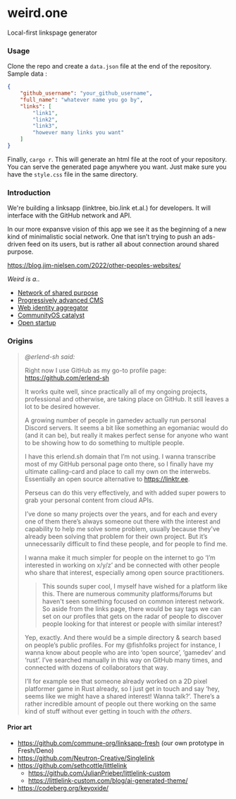 # weird.one
Local-first linkspage generator

### Usage
Clone the repo and create a `data.json` file at the end of the repository.  
Sample data :
```json
{
    "github_username": "your_github_username",
    "full_name": "whatever name you go by",
    "links": [
        "link1",
        "link2",
        "link3",
        "however many links you want"
    ]
}  
```
Finally, `cargo r`. This will generate an html file at the root of your repository. You can serve the generated page anywhere you want. Just make sure you have the `style.css` file in the same directory.


### Introduction

We're building a linksapp (linktree, bio.link et.al.) for developers. It will interface with the GitHub network and API.

In our more expansve vision of this app we see it as the beginning of a new kind of minimalistic social network. One that isn’t trying to push an ads-driven feed on its users, but is rather all about connection around shared purpose.

https://blog.jim-nielsen.com/2022/other-peoples-websites/

*Weird is a..*
- [Network of shared purpose](https://github.com/commune-org/weird/issues/9)
- [Progressively advanced CMS](https://github.com/commune-org/weird/issues/5)
- [Web identity aggregator](https://github.com/commune-org/weird/issues/1)
- [CommunityOS catalyst](https://github.com/commune-org/weird/issues/11)
- [Open startup](https://github.com/commune-org/weird/issues/12)

### Origins

> *@erlend-sh said:*
> 
> Right now I use GitHub as my go-to profile page: https://github.com/erlend-sh
> 
> It works quite well, since practically all of my ongoing projects, professional and otherwise, are taking place on GitHub. It still leaves a lot to be desired however.
>
> A growing number of people in gamedev actually run personal Discord servers. It seems a bit like something an egomaniac would do (and it can be), but really it makes perfect sense for anyone who want to be showing how to do something to multiple people.
> 
> I have this erlend.sh domain that I’m not using. I wanna transcribe most of my GitHub personal page onto there, so I finally have my ultimate calling-card and place to call my own on the interwebs. Essentially an open source alternative to <https://linktr.ee>.
> 
> Perseus can do this very effectively, and with added super powers to grab your personal content from cloud APIs.
> 
> I’ve done so many projects over the years, and for each and every one of them there’s always someone out there with the interest and capability to help me solve some problem, usually because they've already been solving that problem for their own project. But it’s unnecessarily difficult to find these people, and for people to find me.
> 
> I wanna make it much simpler for people on the internet to go ‘I’m interested in working on x/y/z’ and be connected with other people who share that interest, especially among open source practitioners.
> 
>> This sounds super cool, I myself have wished for a platform like this. There are numerous community platforms/forums but haven't seen something focused on common interest network. So aside from the links page, there would be say tags we can set on our profiles that gets on the radar of people to discover people looking for that interest or people with similar interest?
> 
> Yep, exactly. And there would be a simple directory & search based on people’s public profiles. For my @fishfolks project for instance, I wanna know about people who are into ‘open source’, ‘gamedev’ and ‘rust’. I’ve searched manually in this way on GitHub many times, and connected with dozens of collaborators that way.
> 
> I’ll for example see that someone already worked on a 2D pixel platformer game in Rust already, so I just get in touch and say ‘hey, seems like we might have a shared interest! Wanna talk?’. There’s a rather incredible amount of people out there working on the same kind of stuff without ever getting in touch with *the others*.

#### Prior art

- https://github.com/commune-org/linksapp-fresh (our own prototype in Fresh/Deno)
- https://github.com/Neutron-Creative/Singlelink
- https://github.com/sethcottle/littlelink
  - https://github.com/JulianPrieber/littlelink-custom
  - https://littlelink-custom.com/blog/ai-generated-theme/
- https://codeberg.org/keyoxide/
